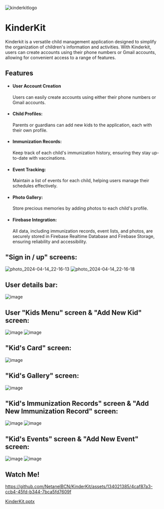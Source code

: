 
![kinderkitlogo](https://github.com/NetanelBCN/KinderKit/assets/134021385/22528331-0e23-453c-8808-99481bc3544f)


# KinderKit 

Kinderkit is a versatile child management application designed to simplify the organization of children's information and activities. With Kinderkit, users can create accounts using their phone numbers or Gmail accounts, allowing for convenient access to a range of features.


## Features

- #### User Account Creation
  Users can easily create accounts using either their    phone numbers or Gmail accounts.


- #### Child Profiles:
  Parents or guardians can add new kids to the application, each with their own profile.
- #### Immunization Records:
  Keep track of each child's immunization history, ensuring they stay up-to-date with vaccinations.

- #### Event Tracking:
  Maintain a list of events for each child, helping users manage their schedules effectively.

- #### Photo Gallery:
  Store precious memories by adding photos to each child's profile.

- #### Firebase Integration:
  All data, including immunization records, event lists, and photos, are securely stored in Firebase Realtime Database and Firebase Storage, ensuring reliability and accessibility.



## "Sign in / up" screens:

![photo_2024-04-14_22-16-13](https://github.com/NetanelBCN/KinderKit/assets/134021385/7be54042-03d7-472a-9dd0-ac0fcc417c5d)
![photo_2024-04-14_22-16-18](https://github.com/NetanelBCN/KinderKit/assets/134021385/562b5d2b-6c2e-4b7c-a871-c4c308008676)

## User details bar:

![image](https://github.com/NetanelBCN/KinderKit/assets/134021385/e30e8d7e-bef2-4c47-8cd0-346a0a9ca53e)

## User "Kids Menu" screen & "Add New Kid" screen:

![image](https://github.com/NetanelBCN/KinderKit/assets/134021385/90f22f29-d074-46db-a726-d8de6cc378d6)
![image](https://github.com/NetanelBCN/KinderKit/assets/134021385/b61d3552-036e-4c41-b181-ec792e40043c)

## "Kid's Card" screen:

![image](https://github.com/NetanelBCN/KinderKit/assets/134021385/b0b59fc8-d058-4c41-af52-03c3ea60efc8)

## "Kid's Gallery" screen:

![image](https://github.com/NetanelBCN/KinderKit/assets/134021385/437bd244-69d5-4a38-893a-e0c34cf64ae1)

## "Kid's Immunization Records" screen & "Add New Immunization Record" screen:

![image](https://github.com/NetanelBCN/KinderKit/assets/134021385/3872f228-d462-4c13-ba97-ea9c7cb7e8e7)
![image](https://github.com/NetanelBCN/KinderKit/assets/134021385/b419adb8-0a4c-4fae-9167-3aaf5a3b0329)

## "Kid's Events" screen & "Add New Event" screen:

![image](https://github.com/NetanelBCN/KinderKit/assets/134021385/27f685d8-74e2-4b9a-8233-5014e6651acc)
![image](https://github.com/NetanelBCN/KinderKit/assets/134021385/9b1100e8-3272-45bf-8807-68b166d4b7a6)



## Watch Me!


https://github.com/NetanelBCN/KinderKit/assets/134021385/4caf87a3-ccb4-45fd-b344-7bca5fd7609f


[KinderKit.pptx](https://github.com/NetanelBCN/KinderKit/files/14986233/KinderKit.pptx)


